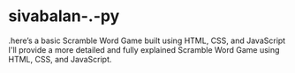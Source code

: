 # sivabalan-.-py
.here’s a basic Scramble Word Game built using HTML, CSS, and JavaScript  I'll provide a more detailed and fully explained Scramble Word Game using HTML, CSS, and JavaScript.
